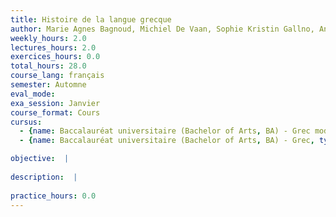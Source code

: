 ```yaml
---
title: Histoire de la langue grecque
author: Marie Agnes Bagnoud, Michiel De Vaan, Sophie Kristin Gallno, André-Louis Rey, Paul Schubert  \-  32H1528
weekly_hours: 2.0
lectures_hours: 2.0
exercices_hours: 0.0
total_hours: 28.0
course_lang: français
semester: Automne
eval_mode: 
exa_session: Janvier
course_format: Cours
cursus:
  - {name: Baccalauréat universitaire (Bachelor of Arts, BA) - Grec moderne, type: N/A, credits: \-}
  - {name: Baccalauréat universitaire (Bachelor of Arts, BA) - Grec, type: N/A, credits: \-}

objective:  |
            
description:  |
              
practice_hours: 0.0
---
```


